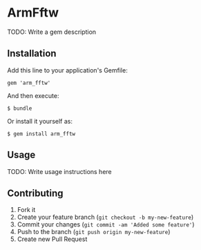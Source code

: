# ArmFftw

TODO: Write a gem description

## Installation

Add this line to your application's Gemfile:

    gem 'arm_fftw'

And then execute:

    $ bundle

Or install it yourself as:

    $ gem install arm_fftw

## Usage

TODO: Write usage instructions here

## Contributing

1. Fork it
2. Create your feature branch (`git checkout -b my-new-feature`)
3. Commit your changes (`git commit -am 'Added some feature'`)
4. Push to the branch (`git push origin my-new-feature`)
5. Create new Pull Request
